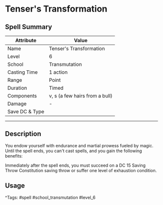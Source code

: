 # Tenser's Transformation

## Spell Summary

| Attribute        | Value                  |
|------------------|------------------------|
| Name             | Tenser's Transformation                 |
| Level            | 6                |
| School           | Transmutation          |
| Casting Time     | 1 action              |
| Range            | Point            |
| Duration         | Timed             |
| Components       | v, s (a few hairs from a bull)             |
| Damage           | -               |
| Save DC & Type   |              |

---

## Description

You endow yourself with endurance and martial prowess fueled by magic. Until the spell ends, you can't cast spells, and you gain the following benefits:

Immediately after the spell ends, you must succeed on a DC 15 Saving Throw Constitution saving throw or suffer one level of exhaustion condition.

## Usage


^Tags: #spell #school_transmutation #level_6
